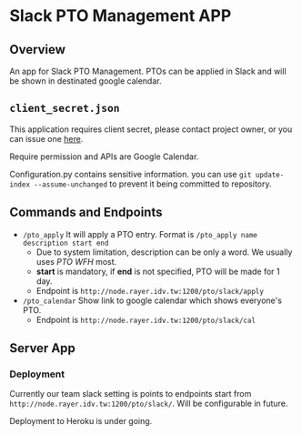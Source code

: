 # Slack PTO Management APP

## Overview

An app for Slack PTO Management. PTOs can be applied in Slack and will be shown in destinated google calendar.

## `client_secret.json`

This application requires client secret, please contact project owner, or you can issue one [here](https://console.developers.google.com/apis/dashboard?project=u2ber-203314).

Require permission and APIs are Google Calendar.

Configuration.py contains sensitive information. you can use `git update-index --assume-unchanged` to prevent it being committed to repository.


## Commands and Endpoints

- `/pto_apply` It will apply a PTO entry. Format is `/pto_apply name description start end`
	- Due to system limitation, description can be only a word. We usually uses *PTO* *WFH* most.
	- **start** is mandatory, if **end** is not specified, PTO will be made for 1 day.
	- Endpoint is `http://node.rayer.idv.tw:1200/pto/slack/apply`
- `/pto_calendar` Show link to google calendar which shows everyone's PTO.
	- Endpoint is `http://node.rayer.idv.tw:1200/pto/slack/cal`

## Server App

### Deployment

Currently our team slack setting is points to endpoints start from `http://node.rayer.idv.tw:1200/pto/slack/`. Will be configurable in future.

Deployment to Heroku is under going.


